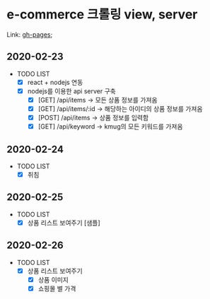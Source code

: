 # e-commerce 크롤링 view, server

Link: [gh-pages]("https://realrlgus.github.com/crawling-e-commerce");

## 2020-02-23

- TODO LIST
  - [x] react + nodejs 연동
  - [x] nodejs를 이용한 api server 구축
    - [x] [GET] /api/items -> 모든 상품 정보를 가져옴
    - [x] [GET] /api/items/:id -> 해당하는 아이디의 상품 정보를 가져옴
    - [x] [POST] /api/items -> 상품 정보를 입력함
    - [x] [GET] /api/keyword -> kmug의 모든 키워드를 가져옴

## 2020-02-24

- TODO LIST
  - [x] 취침

## 2020-02-25

- TODO LIST
  - [x] 상품 리스트 보여주기 [샘플]

## 2020-02-26

- TODO LIST
  - [x] 상품 리스트 보여주기
    - [x] 상품 이미지
    - [x] 쇼핑몰 별 가격
